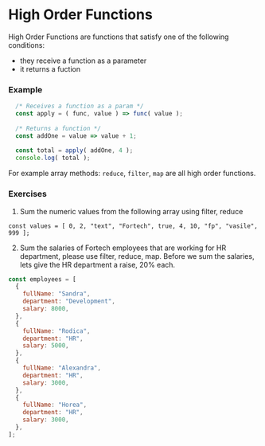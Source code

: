 # High Order Functions

High Order Functions are functions that satisfy one of the following conditions:
* they receive a function as a parameter
* it returns a fuction

### Example
```javascript
  /* Receives a function as a param */
  const apply = ( func, value ) => func( value );
  
  /* Returns a function */ 
  const addOne = value => value + 1;
  
  const total = apply( addOne, 4 );
  console.log( total );
```
For example array methods: `reduce`, `filter`, `map` are all high order functions.

### Exercises

1. Sum the numeric values from the following array using filter, reduce

```
const values = [ 0, 2, "text", "Fortech", true, 4, 10, "fp", "vasile", 999 ];
```

2. Sum the salaries of Fortech employees that are working for HR department, please use filter, reduce, map.
Before we sum the salaries, lets give the HR department a raise, 20% each.

```javascript
const employees = [
  {
    fullName: "Sandra",
    department: "Development",
    salary: 8000,
  },
  {
    fullName: "Rodica",
    department: "HR",
    salary: 5000,
  },
  {
    fullName: "Alexandra",
    department: "HR",
    salary: 3000,
  },
  {
    fullName: "Horea",
    department: "HR",
    salary: 3000,
  },
];
```
